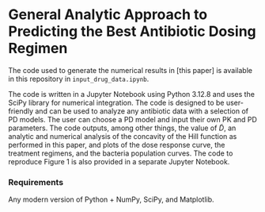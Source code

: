 #  General Analytic Approach to Predicting the Best Antibiotic Dosing Regimen
The code used to generate the numerical results in [this paper] is available in this repository in `input_drug_data.ipynb`. 

The code is written in a Jupyter Notebook using Python 3.12.8 and uses the SciPy library for numerical integration. The code is designed to be user-friendly and can be used to analyze any antibiotic data with a selection of PD models. The user can choose a PD model and input their own PK and PD parameters. The code outputs, among other things, the value of $\tilde{D}$, an analytic and numerical analysis of the concavity of the Hill function as performed in this paper, and plots of the dose response curve, the treatment regimens, and the bacteria population curves. The code to reproduce Figure 1 is also provided in a separate Jupyter Notebook.

### Requirements
Any modern version of Python + NumPy, SciPy, and Matplotlib.
